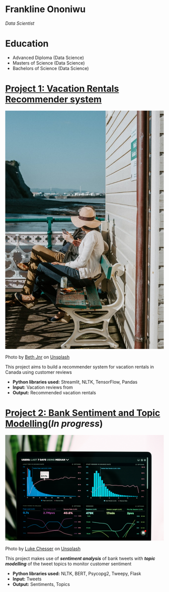 # Frankline Ononiwu
*Data Scientist*

# Education
* Advanced Diploma (Data Science)
* Masters of Science (Data Science) 
* Bachelors of Science (Data Science)

# [Project 1: Vacation Rentals Recommender system](https://github.com/franklinen/Vacation-Rentals-Recommender-System)
![alt text](vacay.jpg)

Photo by <a href="https://unsplash.com/@bthjnr?utm_source=unsplash&utm_medium=referral&utm_content=creditCopyText">Beth Jnr</a> on <a href="https://unsplash.com/s/photos/vacation-rental-recommender-system?utm_source=unsplash&utm_medium=referral&utm_content=creditCopyText">Unsplash</a>

This project aims to build a recommender system for vacation rentals in Canada using customer reviews
* **Python libraries used:** Streamlit, NLTK, TensorFlow, Pandas
* **Input:** Vacation reviews from 
* **Output:** Recommended vacation rentals

# [Project 2: Bank Sentiment and Topic Modelling](https://github.com/franklinen/Bank-Sentiment-and-Topic-Modelling)(*In progress*)
![alt text](twittay.jpg)

Photo by <a href="https://unsplash.com/@lukechesser?utm_source=unsplash&utm_medium=referral&utm_content=creditCopyText">Luke Chesser</a> on <a href="https://unsplash.com/s/photos/twitter-sentiment-analysis?utm_source=unsplash&utm_medium=referral&utm_content=creditCopyText">Unsplash</a>

This project makes use of ***sentiment analysis*** of bank tweets with ***topic modelling*** of the tweet topics to monitor customer sentiment 
* **Python libraries used:** NLTK, BERT, Psycopg2, Tweepy, Flask 
* **Input:** Tweets
* **Output:** Sentiments, Topics
